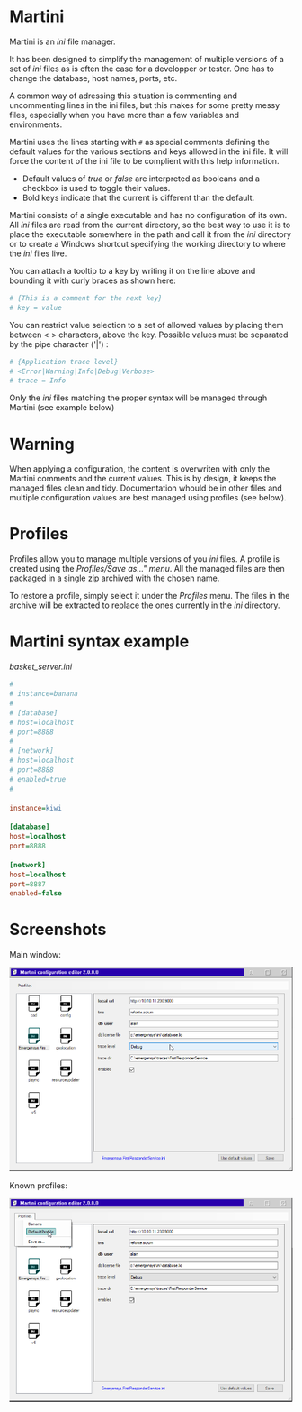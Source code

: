 # Martini

Martini is an *ini* file manager.

It has been designed to simplify the management of multiple versions of a
set of *ini* files as is often the case for a developper or tester. One
has to change the database, host names, ports, etc.

A common way of adressing this situation is commenting and uncommenting
lines in the ini files, but this makes for some pretty messy files, especially
when you have more than a few variables and environments.

Martini uses the lines starting with `#` as special comments defining the
default values for the various sections and keys allowed in the ini file.
It will force the content of the ini file to be complient with this
help information.

- Default values of *true* or *false* are interpreted as booleans and a checkbox is used to toggle their values.
- Bold keys indicate that the current is different than the default.


Martini consists of a single executable and has no configuration of its own.
All *ini* files are read from the current directory, so the best way to
use it is to place the executable somewhere in the path and call it from
the *ini* directory or to create a Windows shortcut specifying the working
directory to where the *ini* files live.

You can attach a tooltip to a key by writing it on the line above and
bounding it with curly braces as shown here:

``` ini
# {This is a comment for the next key}
# key = value
```

You can restrict value selection to a set of allowed values by placing them between < > characters, above the key. Possible values must be separated by the pipe character ('|') :

``` ini
# {Application trace level}
# <Error|Warning|Info|Debug|Verbose>
# trace = Info
```

Only the *ini* files matching the proper syntax will be managed through Martini (see example below)

# Warning

When applying a configuration, the content is overwriten with only the Martini comments and the current values.
This is by design, it keeps the managed files clean and tidy. Documentation whould be in other files and multiple
configuration values are best managed using profiles (see below).

# Profiles

Profiles allow you to manage multiple versions of you *ini* files. A profile is created using the *Profiles/Save as..."
menu*. All the managed files are then packaged in a single zip archived with the chosen name.

To restore a profile, simply select it under the *Profiles* menu. The files in the archive will be extracted to replace the
ones currently in the *ini* directory.

# Martini syntax example


*basket_server.ini*

``` ini
#
# instance=banana
#
# [database]
# host=localhost
# port=8888
#
# [network]
# host=localhost
# port=8888
# enabled=true
#

instance=kiwi

[database]
host=localhost
port=8888

[network]
host=localhost
port=8887
enabled=false
```

# Screenshots

Main window:

![](screenshots/martini2-home.png)

Known profiles:

![](screenshots/martini2-profiles.png)
